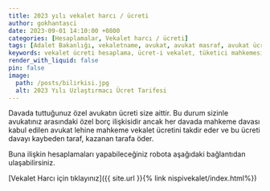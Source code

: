```yaml
---
title: 2023 yılı vekalet harcı / ücreti
author: gokhantasci
date: 2023-09-01 14:10:00 +0800
categories: [Hesaplamalar, Vekalet harcı / ücreti]
tags: [Adalet Bakanlığı, vekaletname, avukat, avukat masraf, avukat ücreti, adliyeci]
keywords: vekalet ücreti hesaplama, ücret-i vekalet, tüketici mahkemesi vekalet ücreti hesaplama, asliye hukuk vekalet ücreti, iş mahkemesi vekalet ücreti, adliyeci, avukat ücreti, avukat harcı hesaplama
render_with_liquid: false
pin: false
image:
  path: /posts/bilirkisi.jpg
  alt: 2023 Yılı Uzlaştırmacı Ücret Tarifesi
---
```


Davada tuttuğunuz özel avukatın ücreti size aittir. Bu durum sizinle avukatınız arasındaki özel borç ilişkisidir ancak her davada mahkeme davası kabul edilen avukat lehine mahkeme vekalet ücretini takdir eder ve bu ücreti davayı kaybeden taraf, kazanan tarafa öder.

Buna ilişkin hesaplamaları yapabileceğiniz robota aşağıdaki bağlantıdan ulaşabilirsiniz.


[Vekalet Harcı için tıklayınız]({{ site.url }}{% link nispivekalet/index.html%})
